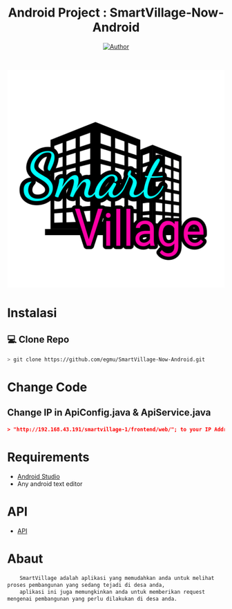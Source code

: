  <div align="center">
 <h1 align="center">Android Project : SmartVillage-Now-Android </h1>
 	<p align="center">
  <a href="https://github.com/egmu"><img title="Author" src="https://img.shields.io/badge/Author-EGMU-red.svg?style=for-the-badge&logo=github" /></a>
</p>
    <br>
</p>
</div>

![image.png](/4.png)

# Instalasi
## 💻 Clone Repo
```bash
> git clone https://github.com/egmu/SmartVillage-Now-Android.git
```

# Change Code
## Change IP in ApiConfig.java & ApiService.java
```json
> "http://192.168.43.191/smartvillage-1/frontend/web/"; to your IP Addreas
```
# Requirements
* [Android Studio](https://developer.android.com/studio)
* Any android text editor

# API
* [API](https://github.com/egmu/SmartVillage-Now.git)

# Abaut
```
	SmartVillage adalah aplikasi yang memudahkan anda untuk melihat proses pembangunan yang sedang tejadi di desa anda,
	aplikasi ini juga memungkinkan anda untuk memberikan request mengenai pembangunan yang perlu dilakukan di desa anda. 
```
